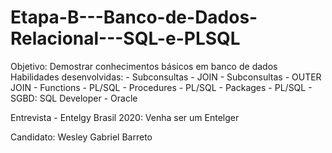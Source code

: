 # Etapa-B---Banco-de-Dados-Relacional---SQL-e-PLSQL

Objetivo: Demostrar conhecimentos básicos em banco de dados
Habilidades desenvolvidas: 
			- Subconsultas - JOIN
			- Subconsultas - OUTER JOIN
			- Functions - PL/SQL
			- Procedures - PL/SQL
			- Packages - PL/SQL 
			- SGBD: SQL Developer - Oracle 
      
      
Entrevista -  Entelgy Brasil 2020: Venha ser um Entelger

Candidato: Wesley Gabriel Barreto



